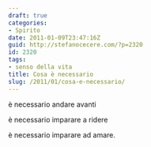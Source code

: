 ```yaml
---
draft: true
categories:
- Spirito
date: 2011-01-09T23:47:16Z
guid: http://stefanocecere.com/?p=2320
id: 2320
tags:
- senso della vita
title: Cosa è necessario
slug: /2011/01/cosa-e-necessario/
---
```


<div>
  <p>
    è necessario andare avanti
  </p>
  
  <p>
    è necessario imparare a ridere
  </p>
  
  <p>
    è necessario imparare ad amare.
  </p>
</div>